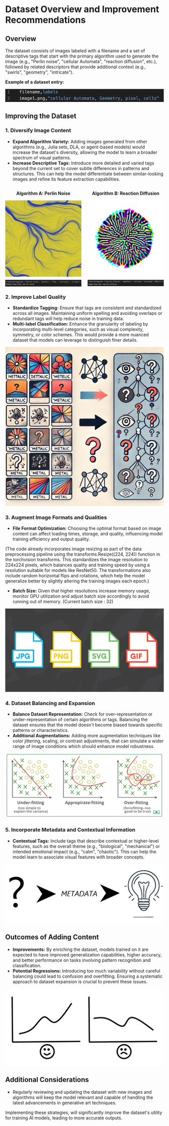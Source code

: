 # Dataset Overview and Improvement Recommendations

## Overview
The dataset consists of images labeled with a filename and a set of descriptive tags that start with the primary algorithm used to generate the image (e.g., "Perlin noise", "cellular Automata", "reaction diffusion", etc.), followed by related descriptors that provide additional context (e.g., "swirls", "geometry", "intricate").

**Example of a dataset entry:**

![Dataset](images/datasetline.png)

## Improving the Dataset

### 1. Diversify Image Content
- **Expand Algorithm Variety:** Adding images generated from other algorithms (e.g., Julia sets, DLA, or agent-based models) would increase the dataset's diversity, allowing the model to learn a broader spectrum of visual patterns.
- **Increase Descriptive Tags:** Introduce more detailed and varied tags beyond the current set to cover subtle differences in patterns and structures. This can help the model differentiate between similar-looking images and refine its feature extraction capabilities.

<div style="display: flex; flex-wrap: wrap; justify-content: space-between;">
    <div style="width: 48%; display: flex; flex-direction: column; align-items: center;">
        <p><strong>Algorithm A: Perlin Noise</strong></p>
        <img src="images/algorithm_a.png" alt="Algorithm A Output" style="width: 100%; object-fit: contain;">
        <img src="images/result_algorithm_a.png" alt="Result A on Model" style="width: 100%; object-fit: contain; margin-top: 10px;">
    </div>
    <div style="width: 48%; display: flex; flex-direction: column; align-items: center;">
        <p><strong>Algorithm B: Reaction Diffusion</strong></p>
        <img src="images/algorithm_b.png" alt="Algorithm B Output" style="width: 100%; object-fit: contain;">
        <img src="images/result_algorithm_b.png" alt="Result B on Model" style="width: 100%; object-fit: contain; margin-top: 10px;">
    </div>
</div>


### 2. Improve Label Quality
- **Standardize Tagging:** Ensure that tags are consistent and standardized across all images. Maintaining uniform spelling and avoiding overlaps or redundant tags will help reduce noise in training data.
- **Multi-label Classification:** Enhance the granularity of labeling by incorporating multi-level categories, such as visual complexity, symmetry, or color schemes. This would provide a more nuanced dataset that models can leverage to distinguish finer details.

![InconsistentLabeling](images/inconsistentlabeling.png)

### 3. Augment Image Formats and Qualities
- **File Format Optimization:** Choosing the optimal format based on image content can affect loading times, storage, and quality, influencing model training efficiency and output quality.

(The code already incorporates image resizing as part of the data preprocessing pipeline using the transforms.Resize((224, 224)) function in the torchvision transforms. This standardizes the image resolution to 224x224 pixels, which balances quality and training speed by using a resolution suitable for models like ResNet50. The transformations also include random horizontal flips and rotations, which help the model generalize better by slightly altering the training images each epoch.)

- **Batch Size:** Given that higher resolutions increase memory usage, monitor GPU utilization and adjust batch size accordingly to avoid running out of memory. (Current batch size : 32)

![ImageFormat](images/image_format.png)

### 4. Dataset Balancing and Expansion
- **Balance Dataset Representation:** Check for over-representation or under-representation of certain algorithms or tags. Balancing the dataset ensures that the model doesn't become biased towards specific patterns or characteristics.
- **Additional Augmentations:** Adding more augmentation techniques like color jittering, scaling, or contrast adjustments, that can simulate a wider range of image conditions which should enhance model robustness.

![overunderfitting](images/overunderfitting.png)

### 5. Incorporate Metadata and Contextual Information
- **Contextual Tags:** Include tags that describe contextual or higher-level features, such as the overall theme (e.g., "biological", "mechanical") or intended emotional impact (e.g., "calm", "chaotic"). This can help the model learn to associate visual features with broader concepts.

![metadata](images/meta.png)

## Outcomes of Adding Content
- **Improvements:** By enriching the dataset, models trained on it are expected to have improved generalization capabilities, higher accuracy, and better performance on tasks involving pattern recognition and classification.
- **Potential Regressions:** Introducing too much variability without careful balancing could lead to confusion and overfitting. Ensuring a systematic approach to dataset expansion is crucial to prevent these issues.

![improvedvsregressed](images/goodbad.png)

## Additional Considerations
- Regularly reviewing and updating the dataset with new images and algorithms will keep the model relevant and capable of handling the latest advancements in generative art techniques.

Implementing these strategies, will significantly improve the dataset's utility for training AI models, leading to more accurate outputs.
